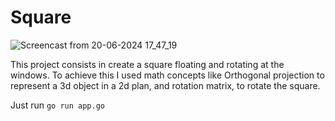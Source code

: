 # Square

![Screencast from 20-06-2024 17_47_19](https://github.com/chaveshigor/go-square/assets/34657544/836dd7d0-b5fb-4374-b527-9d61470d4927)


This project consists in create a square floating and rotating at the windows.
To achieve this I used math concepts like Orthogonal projection to represent a 3d object in a 2d plan, and rotation matrix, to rotate the square.

Just run `go run app.go`
